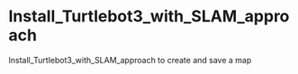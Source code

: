 # Install_Turtlebot3_with_SLAM_approach
Install_Turtlebot3_with_SLAM_approach to create and save a map

